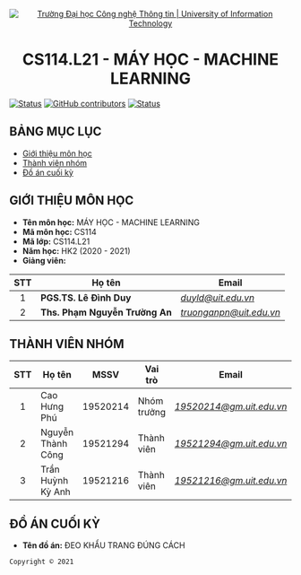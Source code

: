 <!-- Banner -->
<p align="center">
  <a href="https://www.uit.edu.vn/" title="Trường Đại học Công nghệ Thông tin" style="border: none;">
    <img src="https://i.imgur.com/WmMnSRt.png" alt="Trường Đại học Công nghệ Thông tin | University of Information Technology">
  </a>
</p>

<!-- Title -->
<h1 align="center"><b>CS114.L21 - MÁY HỌC - MACHINE LEARNING</b></h1>

[![Status](https://img.shields.io/badge/status-woking-brightgreen?style=flat-square)](https://github.com/caohungphu/CS114.L21)
[![GitHub contributors](https://img.shields.io/github/contributors/caohungphu/CS114.L21?style=flat-square)](https://github.com/caohungphu/CS114.L21/graphs/contributors)
[![Status](https://img.shields.io/badge/language-python-green?style=flat-square)](https://github.com/caohungphu/CS114.L21)

<!-- Main -->

## BẢNG MỤC LỤC
* [Giới thiệu môn học](#giới-thiệu-môn-học)
* [Thành viên nhóm](#thành-viên-nhóm)
* [Đồ án cuối kỳ](#đồ-án-cuối-kỳ)

## GIỚI THIỆU MÔN HỌC
* **Tên môn học:** MÁY HỌC - MACHINE LEARNING
* **Mã môn học:** CS114
* **Mã lớp:** CS114.L21
* **Năm học:** HK2 (2020 - 2021)
* **Giảng viên:**
 
| STT | Họ tên | Email |
| :---: | --- | --- |
| 1 | **PGS.TS. Lê Đình Duy** | *duyld@uit.edu.vn* |
| 2 | **Ths. Phạm Nguyễn Trường An** | *truonganpn@uit.edu.vn* |

## THÀNH VIÊN NHÓM
| STT | Họ tên | MSSV | Vai trò | Email | Github | Facebook |
| :---: | --- | --- | --- | --- | --- | --- |
| 1 | Cao Hưng Phú | 19520214 | Nhóm trưởng | *19520214@gm.uit.edu.vn* | [caohungphu](https://github.com/caohungphu) | [caohungphuvn](https://www.facebook.com/caohungphuvn) |
| 2 | Nguyễn Thành Công | 19521294 | Thành viên | *19521294@gm.uit.edu.vn* | [Tfushimura](https://github.com/Tfushimura) | [cong.troller](https://www.facebook.com/cong.troller) |
| 3 | Trần Huỳnh Kỳ Anh | 19521216 | Thành viên | *19521216@gm.uit.edu.vn* | [tranhuynhkyanh](https://github.com/tranhuynhkyanh) | [tranhuynhkyanh](https://www.facebook.com/tranhuynhkyanh) |

## ĐỒ ÁN CUỐI KỲ
* **Tên đồ án:** ĐEO KHẨU TRANG ĐÚNG CÁCH

<!-- Footer -->
`Copyright © 2021`

<!-- Xin đừng copy :D. Please don't copy :D -->
<!-- Copyright © 2021 - By Hưng Phú - 19520214. -->
